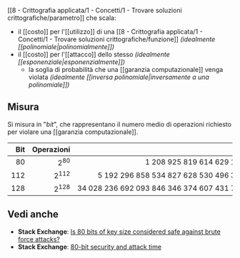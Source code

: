 [[8 - Crittografia applicata/1 - Concetti/1 - Trovare soluzioni crittografiche/parametro]] che scala:
- il [[costo]] per l'[[utilizzo]] di una [[8 - Crittografia applicata/1 - Concetti/1 - Trovare soluzioni crittografiche/funzione]] *(idealmente [[polinomiale|polinomialmente]])*
- il [[costo]] per l'[[attacco]] dello stesso *(idealmente [[esponenziale|esponenzialmente]])*
	- la soglia di probabilità che una [[garanzia computazionale]] venga violata *(idealmente [[inversa polinomiale|inversamente a una polinomiale]])*

## Misura

Si misura in "*bit*", che rappresentano il numero medio di operazioni richiesto per violare una [[garanzia computazionale]].

| Bit | Operazioni | Operazioni |
|----:|-----------:|-----------:|
| $80$ | $2^{80}$ | $1\ 208\ 925\ 819\ 614\ 629\ 174\ 706\ 176$ |
| $112$ | $2^{112}$ | $5\ 192\ 296\ 858\ 534\ 827\ 628\ 530\ 496\ 329\ 220\ 096$ |
| $128$ | $2^{128}$ | $34\ 028\ 236\ 692\ 093\ 846\ 346\ 374\ 607\ 431\ 768\ 211\ 456$ |

## Vedi anche

- **Stack Exchange**: [Is 80 bits of key size considered safe against brute force attacks?](https://crypto.stackexchange.com/questions/13299/is-80-bits-of-key-size-considered-safe-against-brute-force-attacks)
- **Stack Exchange**: [80-bit security and attack time](https://crypto.stackexchange.com/questions/79834/80-bit-security-and-attack-time)
